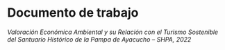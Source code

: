 # Documento de trabajo
_Valoración Económica Ambiental y su Relación con el Turismo Sostenible del Santuario Histórico de la Pampa de Ayacucho – SHPA, 2022_

